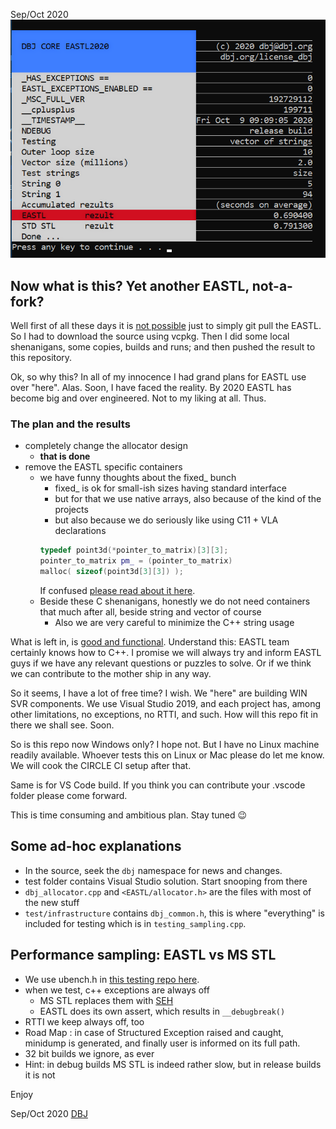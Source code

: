 
Sep/Oct 2020
![results_2020_oct](./media/2020_OCT_screen.png)

## Now what is this? Yet another EASTL, not-a-fork?

Well first of all these days it is [not possible](https://github.com/electronicarts/EASTL/issues/302) just to simply git pull the EASTL. So I had to download the source using vcpkg. Then I did some local shenanigans, some copies, builds and runs; and then pushed the result to this repository.

Ok, so why this? In all of my innocence I had grand plans for EASTL use over "here". Alas. Soon, I have faced the reality. By 2020 EASTL has become big and over engineered. Not to my liking at all. Thus.

### The plan and the results

- completely change the allocator design
  - **that is done**
- remove the EASTL specific containers
  - we have funny thoughts about the fixed_ bunch
      - fixed_ is ok for small-ish sizes having standard interface
      - but for that we use native arrays, also because of the kind of the projects
      - but also because we do seriously like using C11 + VLA declarations
      ```cpp
      typedef point3d(*pointer_to_matrix)[3][3];
      pointer_to_matrix pm_ = (pointer_to_matrix)
      malloc( sizeof(point3d[3][3]) );
      ```
      If confused [please read about it here](https://gustedt.wordpress.com/2014/09/08/dont-use-fake-matrices/).
  - Beside these C shenanigans, honestly we do not need containers that much after all, beside string and vector of course
      - Also we are very careful to minimize the C++ string usage

What is left in, is [good and functional](https://github.com/dbj-data/bench). Understand this: EASTL team certainly knows how to C++. I promise we will always try and inform EASTL guys if we have any relevant questions or puzzles to solve. Or if we think we can contribute to the mother ship in any way.

So it seems, I have a lot of free time? I wish. We "here" are building WIN SVR components. We use Visual Studio 2019, and each project has, among other limitations, no exceptions, no RTTI, and such. How will this repo fit in there we shall see. Soon.

So is this repo now Windows only? I hope not. But I have no Linux machine readily available. Whoever tests this on Linux or Mac please do let me know. We will cook the CIRCLE CI setup after that.

Same is for VS Code build. If you think you can contribute your .vscode folder please come forward.

This is time consuming and ambitious plan. Stay tuned :wink:

## Some ad-hoc explanations

- In the source, seek the `dbj` namespace for news and changes.
- test folder contains Visual Studio solution. Start snooping from there
- `dbj_allocator.cpp` and `<EASTL/allocator.h>` are the files with most of the new stuff
- `test/infrastructure` contains `dbj_common.h`, this is where "everything" is included for testing which is in `testing_sampling.cpp`.

## Performance sampling: EASTL vs MS STL

- We use ubench.h in [this testing repo here](https://github.com/dbj-data/bench).
- when we test, c++ exceptions are always off
     - MS STL replaces them with [SEH](https://docs.microsoft.com/en-us/cpp/cpp/structured-exception-handling-c-cpp?view=vs-2019)
     - EASTL does its own assert, which results in `__debugbreak()`
- RTTI we keep always off, too
- Road Map : in case of Structured Exception raised and caught, minidump is generated, and finally user is informed on its full path.
- 32 bit builds we ignore, as ever
- Hint: in debug builds MS STL is indeed rather slow, but in release builds it is not


Enjoy

Sep/Oct  2020
[DBJ](https://dbj.org/)
